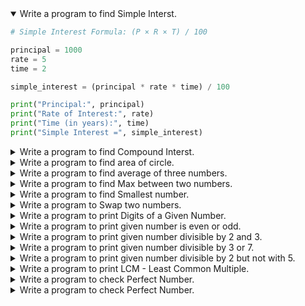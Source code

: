<details open>
<summary>Write a program to find Simple Interst.</summary>
<p>

```python
# Simple Interest Formula: (P × R × T) / 100

principal = 1000     
rate = 5             
time = 2

simple_interest = (principal * rate * time) / 100

print("Principal:", principal)
print("Rate of Interest:", rate)
print("Time (in years):", time)
print("Simple Interest =", simple_interest)

```
</p>
</details> 

<details>
<summary open> Write a program to find Compound Interst.</summary>
<p>

```python


principal = 5000      
rate = 5               
time = 3                
n = 4              

rate = rate / 100

amount = principal * (1 + rate / n) ** (n * time)

# Calculate compound interest
compound_interest = amount - principal

# Display results
print("Principal (P):", principal)
print("Rate of Interest (%):", rate * 100)
print("Time (years):", time)
print("Compounded:", n, "times/year")
print("Total Amount (A):", round(amount, 2))
print("Compound Interest:", round(compound_interest, 2))

```
</p>
</details> 


<details>
<summary open> Write a program to find area of circle.</summary>
<p>

```python

radius = 7  # Radius of the circle

# Use value of pi
pi = 3.14159

# Calculate area
area = pi * radius * radius

# Display result
print("Radius of the circle:", radius)
print("Area of the circle:", round(area, 2))


```
</p>
</details> 


<details>
<summary open> Write a program to find average of three numbers.</summary>
<p>

```python
num1 = 10
num2 = 20
num3 = 30

total = num1 + num2 + num3
average = total / 3

print("First number:", num1)
print("Second number:", num2)
print("Third number:", num3)
print("Average of three numbers:", average)
```
</p>
</details> 

<details>
<summary open> Write a program to find Max between two numbers.</summary>
<p>

```python
a = 15
b = 25

if a > b:
    print("Maximum number is:", a)
else:
    print("Maximum number is:", b)
```
</p>
</details> 

<details>
<summary open>  Write a program to find Smallest number.</summary>
<p>

```python
x = 12
y = 7
z = 15

if x < y and x < z:
    print("Smallest number is:", x)
elif y < z:
    print("Smallest number is:", y)
else:
    print("Smallest number is:", z)

```
</p>
</details> 

<details>
<summary open>Write a program to Swap two numbers. </summary>
<p>

```python
a = 5
b = 10

print("Before swapping:")
print("a =", a)
print("b =", b)

a, b = b, a

print("After swapping:")
print("a =", a)
print("b =", b)

```
</p>
</details> 

<details>
<summary open>Write a program to print Digits of a Given Number.</summary>
<p>

```python
number = 12345

print("Digits of the number:")

while number > 0:
    digit = number % 10
    print(digit)
    number = number // 10

```
</p>
</details>

<details>
<summary open>Write a program to print given number is even or odd.</summary>
<p>

```python

number = 42

if number % 2 == 0:
    print("The number is Even")
else:
    print("The number is Odd")

```
</p>
</details>

<details>
<summary open>Write a program to print given number divisible by 2 and 3.</summary>
<p>

```python

number = 18

if number % 2 == 0 and number % 3 == 0:
    print("The number is divisible by both 2 and 3")
else:
    print("The number is not divisible by both 2 and 3")

```
</p>
</details>

<details>
<summary open>Write a program to print given number divisible by 3 or 7.</summary>
<p>

```python

number = 21

if number % 3 == 0 or number % 7 == 0:
    print("The number is divisible by 3 or 7")
else:
    print("The number is not divisible by 3 or 7")

```
</p>
</details>

<details>
<summary open>Write a program to print given number divisible by 2 but not with 5.</summary>
<p>

```python
number = 14

if number % 2 == 0 and number % 5 != 0:
    print("The number is divisible by 2 but not by 5")
else:
    print("The condition is not satisfied")

```
</p>
</details>

<details>
<summary open>Write a program to print LCM - Least Common Multiple.</summary>
<p>

```python
a = 12
b = 18

if a > b:
    greater = a
else:
    greater = b

while True:
    if greater % a == 0 and greater % b == 0:
        lcm = greater
        break
    greater += 1

print("LCM of", a, "and", b, "is", lcm)

```
</p>
</details>

<details>
<summary open>Write a program to check Perfect Number.</summary>
<p>

```python
number = 28
sum_of_divisors = 0

for i in range(1, number):
    if number % i == 0:
        sum_of_divisors += i

if sum_of_divisors == number:
    print(number, "is a Perfect Number")
else:
    print(number, "is not a Perfect Number")

```
</p>
</details>


<details>
<summary open>Write a program to check Perfect Number.</summary>
<p>

```python

temperature_in_celsius = 25  # Example Celsius value
temperature_in_fahrenheit = 77  # Example Fahrenheit value

# Convert Celsius to Fahrenheit
fahrenheit = (temperature_in_celsius * 9/5) + 32
print(f"{temperature_in_celsius}°C is equal to {fahrenheit}°F")

# Convert Fahrenheit to Celsius
celsius = (temperature_in_fahrenheit - 32) * 5/9
print(f"{temperature_in_fahrenheit}°F is equal to {celsius:.2f}°C")



```
</p>
</details>
